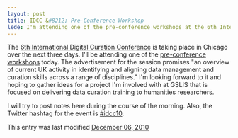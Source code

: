 ```yaml
---
layout: post
title: IDCC &#8212; Pre-Conference Workshop
lede: I'm attending one of the pre-conference workshops at the 6th International Digital Curation Conference. The session this morning is titled "Improving researchers’ competency in information handling and data management through a collaborative approach."
---
```


The [6th International Digital Curation Conference][idcc] is taking place in Chicago over the next three days. I'll be attending one of the [pre-conference workshops][workshops] today.  The advertisement for the session promises "an overview of current UK activity in identifying and aligning data
management and curation skills across a range of disciplines." I'm looking forward to it and hoping to gather ideas for a project I'm involved with at GSLIS that is focused on delivering data curation training to humanities researchers.

I will try to post notes here during the course of the morning. Also, the Twitter hashtag for the event is [#idcc10][hashtag].

<div class="timestamp">
<p class="timestamp">This entry was last modified <abbr class="timeago" title="2010-12-06 07:53:02">December 06, 2010</abbr></p>
</div>

[idcc]: http://www.dcc.ac.uk/events/conferences/6th-international-digital-curation-conference
[workshops]: http://www.dcc.ac.uk/events/conferences/6th-international-digital-curation-conference/workshops
[hashtag]: http://search.twitter.com/search?q=%23idcc10